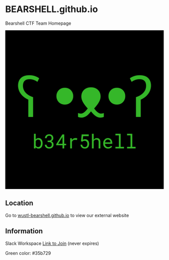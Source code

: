 # BEARSHELL.github.io
Bearshell CTF Team Homepage

<p align="center">
  <img src="b34r5hell-logo.png" alt="B34R5HELL Logo" width="650">
</p>

## Location

Go to [wustl-bearshell.github.io](https://wustl-bearshell.github.io/) to view our external website

## Information

Slack Workspace [Link to Join](https://join.slack.com/t/b34r5hell/shared_invite/enQtNzUwMDIyODA2MTQ4LWRjYWVjMWQyZjI3YzU3YTcxZDcyODE1ODU2ZTZiZTMwNzg4YmI1YWFhNWJiOGYwNDliMTk5YzhkOTA3ZmUyODk) (never expires)

Green color: #35b729
